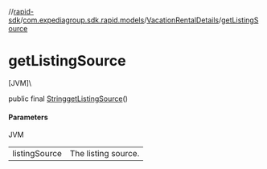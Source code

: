 //[rapid-sdk](../../../index.md)/[com.expediagroup.sdk.rapid.models](../index.md)/[VacationRentalDetails](index.md)/[getListingSource](get-listing-source.md)

# getListingSource

[JVM]\

public final [String](https://docs.oracle.com/javase/8/docs/api/java/lang/String.html)[getListingSource](get-listing-source.md)()

#### Parameters

JVM

| | |
|---|---|
| listingSource | The listing source. |
